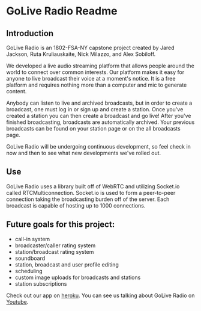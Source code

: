 # GoLive Radio Readme

## Introduction

GoLive Radio is an 1802-FSA-NY capstone project created by Jared Jackson, Ruta Kruliauskaite, Nick Milazzo, and Alex Sobiloff.

We developed a live audio streaming platform that allows people around the world to connect over common interests. Our platform makes it easy for anyone to live broadcast their voice at a moment's notice. It is a free platform and requires nothing more than a computer and mic to generate content.

Anybody can listen to live and archived broadcasts, but in order to create a broadcast, one must log in or sign up and create a station. Once you've created a station you can then create a broadcast and go live! After you've finished broadcasting, broadcasts are automatically archived. Your previous broadcasts can be found on your station page or on the all broadcasts page. 

GoLive Radio will be undergoing continuous development, so feel check in now and then to see what new developments we've rolled out.

## Use

GoLive Radio uses a library built off of WebRTC and utilizing Socket.io called RTCMulticonnection. Socket.io is used to form a peer-to-peer connection taking the broadcasting burden off of the server. Each broadcast is capable of hosting up to 1000 connections. 

## Future goals for this project:
  - call-in system
  - broadcaster/caller rating system
  - station/broadcast rating system
  - soundboard
  - station, broadcast and user profile editing
  - scheduling
  - custom image uploads for broadcasts and stations
  - station subscriptions

Check out our app on [heroku](https://goliveradio.herokuapp.com).
You can see us talking about GoLive Radio on [Youtube](https://www.youtube.com/watch?v=0xPotLtyRX0).
